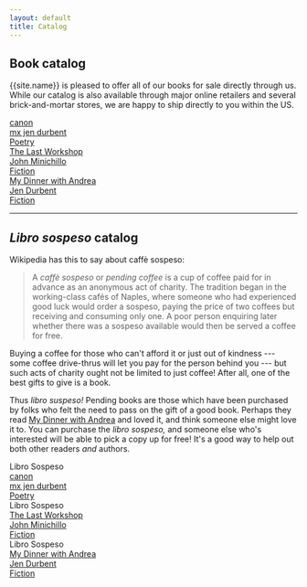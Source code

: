 ```yaml
---
layout: default
title: Catalog
---
```


## Book catalog

{{site.name}} is pleased to offer all of our books for sale directly through us. While our catalog is also available through major online retailers and several brick-and-mortar stores, we are happy to ship directly to you within the US.

<div class="catalog">
    <div class="item">
        <a href="/canon" style="background-image:url('/images/covers/canon/small.png')">
            <div class="title">canon</div>
            <div class="author">mx jen durbent</div>
            <div class="genre">Poetry</div>
        </a>
    </div>
    <div class="item">
        <a href="/the-last-workshop" style="background-image:url('/images/covers/the-last-workshop/small.png')">
            <div class="title">The Last Workshop</div>
            <div class="author">John Minichillo</div>
            <div class="genre">Fiction</div>
        </a>
    </div>
    <div class="item">
        <a href="/my-dinner-with-andrea" style="background-image:url('/images/covers/my-dinner-with-andrea/small.jpg')">
            <div class="title">My Dinner with Andrea</div>
            <div class="author">Jen Durbent</div>
            <div class="genre">Fiction</div>
        </a>
    </div>
</div>

-----

## *Libro sospeso* catalog

Wikipedia has this to say about caffè sospeso:

> A *caffè sospeso* or *pending coffee* is a cup of coffee paid for in advance as an anonymous act of charity. The tradition began in the working-class cafés of Naples, where someone who had experienced good luck would order a sospeso, paying the price of two coffees but receiving and consuming only one. A poor person enquiring later whether there was a sospeso available would then be served a coffee for free.

Buying a coffee for those who can't afford it or just out of kindness --- some coffee drive-thrus will let you pay for the person behind you --- but such acts of charity ought not be limited to just coffee! After all, one of the best gifts to give is a book.

Thus *libro suspeso!* Pending books are those which have been purchased by folks who felt the need to pass on the gift of a good book. Perhaps they read [My Dinner with Andrea](https://hybrid.ink/my-dinner-with-andrea/) and loved it, and think someone else might love it to. You can purchase the *libro sospeso,* and someone else who's interested will be able to pick a copy up for free! It's a good way to help out both other readers *and* authors.

<div class="catalog">
    <div class="item">
        <div class="ls-header">Libro Sospeso</div>
        <a href="/libro-sospeso/canon" style="background-image:url('/images/covers/canon/small.png')">
            <div class="title">canon</div>
            <div class="author">mx jen durbent</div>
            <div class="genre">Poetry</div>
        </a>
    </div>
    <div class="item">
        <div class="ls-header">Libro Sospeso</div>
        <a href="/libro-sospeso/the-last-workshop" style="background-image:url('/images/covers/the-last-workshop/small.png')">
            <div class="title">The Last Workshop</div>
            <div class="author">John Minichillo</div>
            <div class="genre">Fiction</div>
        </a>
    </div>
    <div class="item">
        <div class="ls-header">Libro Sospeso</div>
        <a href="/libro-sospeso/my-dinner-with-andrea" style="background-image:url('/images/covers/my-dinner-with-andrea/small.jpg')">
            <div class="title">My Dinner with Andrea</div>
            <div class="author">Jen Durbent</div>
            <div class="genre">Fiction</div>
        </a>
    </div>
</div>
